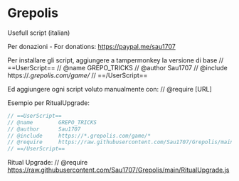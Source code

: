 # Grepolis
Usefull script (italian)

Per donazioni - For donations:
https://paypal.me/sau1707

Per installare gli script, aggiungere a tampermonkey la versione di base
// ==UserScript==
// @name        GREPO_TRICKS
// @author      Sau1707
// @include     https://*.grepolis.com/game/*
// ==/UserScript==

Ed aggiungere ogni script voluto manualmente con:
// @require     [URL]

Esempio per RitualUpgrade:
```javascript
// ==UserScript==
// @name        GREPO_TRICKS 
// @author      Sau1707 
// @include     https://*.grepolis.com/game/* 
// @require     https://raw.githubusercontent.com/Sau1707/Grepolis/main/RitualUpgrade.js 
// ==/UserScript==
```

Ritual Upgrade: 
// @require     https://raw.githubusercontent.com/Sau1707/Grepolis/main/RitualUpgrade.js



